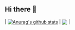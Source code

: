 ## Hi there 👋

| <a href="https://github.com/ygxiuming"><img align="center" src="https://github-readme-stats.vercel.app/api?username=ygxiuming&show_icons=true&include_all_commits=true&theme=buefy&hide_border=true" alt="Anurag's github stats" /></a> | <a href="https://github.com/anuraghazra/github-readme-stats"><img align="center" src="https://github-readme-stats.vercel.app/api/top-langs/?username=ygxiuming&layout=compact&theme=buefy&hide_border=true" /></a> |
